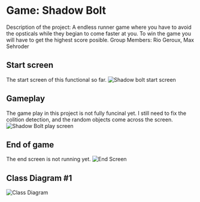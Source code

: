 # Game: Shadow Bolt
Description of the project: A endless runner game where you have to avoid the opsticals while they begian to come faster at you. To win the game you will have to get the highest score posible.
Group Members: Rio Geroux, Max Sehroder

## Start screen
The start screen of this functional so far.
![Shadow bolt start screen](https://user-images.githubusercontent.com/102073178/168695599-c05c027c-60c5-42a1-8f45-b6aba54a30be.png)

## Gameplay
The game play in this project is not fully funcinal yet. I still need to fix the colition detection, and the random objects come across the screen.
![Shadow Bolt play screen](https://user-images.githubusercontent.com/102073178/168695716-8af3383e-0c8a-4c46-94e7-43a3f26ae8fd.png)

## End of game 
The end screen is not running yet.
![End Screen](https://user-images.githubusercontent.com/102073178/163266171-ccca153e-ecee-4e7d-9e19-eafd8af16833.jpg)

## Class Diagram #1
![Class Diagram](https://user-images.githubusercontent.com/102073178/163284905-e2e64fd8-001a-44c0-8744-e9c6652db403.png)
